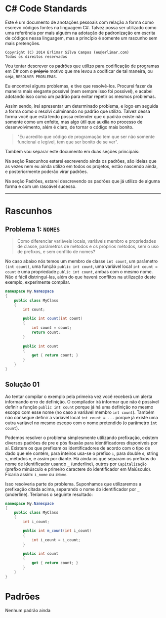 C# Code Standards
=================

Este é um documento de anotações pessoais com relação a forma como escrevo códigos fontes na linguagem C#. Talvez possa ser utilizado como uma referência por mais alguém na adotação de padronização em escrita de códigos nessa linguagem, mas a princípio é somente um rascunho sem mais pretenções.


```
Copyright (C) 2014 Erlimar Silva Campos (eu@erlimar.com)
Todos os direitos reservados
```

Vou tentar descrever os padrões que utilizo para codificação de programas em C# com o ~~próprio~~ motivo que me levou a codificar de tal maneira, ou seja, `RESOLVER PROBLEMAS`.

Eu encontrei alguns problemas, e tive que resolvê-los. Procurei fazer da maneira mais elegante possível (nem sempre isso foi possível), e acabei adotando isso como um padrão para evitar repetir os mesmos problemas.

Assim sendo, irei apresentar um determinado problema, e logo em seguida a forma como o resolvi culminando no padrão que utilizo. Talvez dessa forma você que está lendo possa entender que o padrão existe não somente como um enfeite, mas algo útil que auxilia no processo de desenvolvimento, além é claro, de tornar o código mais bonito.

> "Eu acredito que código de programação tem que ser não somente funcional e legível, tem que ser bonito de se ver".

Também vou separar este documento em duas seções principais:

Na seção Rascunhos estarei escrevendo ainda os padrões, são ideias que as vezes nem eu ainda utilizo em todos os projetos, estão nascendo ainda, e posteriormente poderão virar padrões.

Na seção Padrões, estarei descrevendo os padrões que já utilizo de alguma forma e com um rasoável sucesso.


-----------------

# Rascunhos


## Problema 1: `NOMES`
> Como diferenciar variáveis locais, variáveis membro e propriedades de classe, parâmetros de métodos e os próprios métodos, sem o uso de prefixos, e sem conflito de nomes?

No caso abaixo nós temos um membro de classe `int count`, um parâmetro `(int count)`, uma função `public int count`, uma variável local `int count = count` e uma propriedade `public int count`, ambas com o mesmo nome.
Não é fácil distringuí-las, além do que haverá conflitos na utilização deste exemplo, experimente compilar.

```csharp
namespace My.Namespace
{
    public class MyClass
    {
        int count;

        public int count(int count)
        {
            int count = count;
            return count;
        }
        
        public int count
        {
            get { return count; }
        }
    }
}
```

## Solução 01

Ao tentar compilar o exemplo pela primeira vez você receberá um alerta informando erro de definição. O compilador irá informar que não é possível definir a função `public int count` porque já há uma definição no mesmo escopo com esse nome (no caso a variável membro `int count`). Também não consegue definir a variável local `int count = ...` porque já existe uma outra variável no mesmo escopo com o nome pretendido (o parâmetro `int count`).

Podemos resolver o problema simplesmente utilizando prefixação, existem diversos padrões de pre e pós fixaxão para identificadores disponíveis por aí. Existem os que prefixam os identificadores de acordo com o tipo de dado que ele contém, para inteiros usa-se o prefixo `i`, para double `d`, string `s`, métodos `m`, e assim por diante. Há ainda os que separam os prefixos do nome de identificador usando `_` (underline), outros por `Capitalização` (prefixo minúsculo e primeiro caractere do identificador em Maiúsculo). Ficaria assim: `i_nome` ou `iNome`.

Isso resolveria parte do problema. Suponhamos que utilizaremos a prefixação citada acima, separando o nome do identificador por `_` (underline). Teríamos o seguinte resultado:

```csharp
namespace My.Namespace
{
    public class MyClass
    {
        int i_count;

        public int m_count(int i_count)
        {
            int i_count = i_count;
        }
        
        public int count
        {
            get { return count; }
        }
    }
}
```

Padrões
=========

Nenhum padrão ainda
